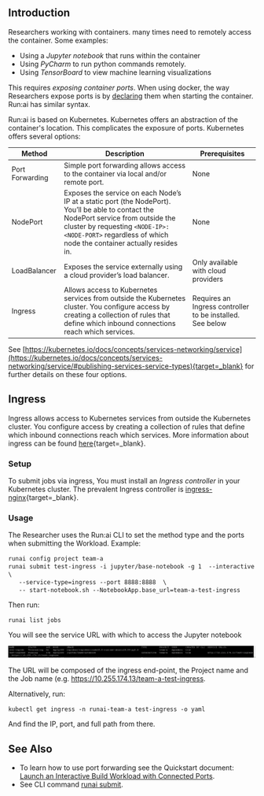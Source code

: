 ## Introduction

Researchers working with containers. many times need to remotely access the container. Some examples:

*   Using a _Jupyter_ _notebook_ that runs within the container
*   Using _PyCharm_ to run python commands remotely.
*   Using _TensorBoard_ to view machine learning visualizations

This requires _exposing container ports_. When using docker, the way Researchers expose ports is by <a href="https://docs.docker.com/engine/reference/commandline/run/" target="_self">declaring</a> them when starting the container. Run:ai has similar syntax.

Run:ai is based on Kubernetes. Kubernetes offers an abstraction of the container's location. This complicates the exposure of ports. Kubernetes offers several options:

| Method | Description | Prerequisites |
|--------|-------------|---------------|
| Port Forwarding | Simple port forwarding allows access to the container via local and/or remote port. | None |
| NodePort | Exposes the service on each Node’s IP at a static port (the NodePort). You’ll be able to contact the NodePort service from outside the cluster by requesting `<NODE-IP>:<NODE-PORT>` regardless of which node the container actually resides in. | None |  
| LoadBalancer | Exposes the service externally using a cloud provider’s load balancer. | Only available with cloud providers | 
| Ingress |  Allows access to Kubernetes services from outside the Kubernetes cluster. You configure access by creating a collection of rules that define which inbound connections reach which services. | Requires an Ingress controller to be installed. See below | 

See [https://kubernetes.io/docs/concepts/services-networking/service](https://kubernetes.io/docs/concepts/services-networking/service/#publishing-services-service-types){target=_blank} for further details on these four options.


## Ingress

Ingress allows access to Kubernetes services from outside the Kubernetes cluster. You configure access by creating a collection of rules that define which inbound connections reach which services. More information about ingress can be found [here](https://kubernetes.io/docs/concepts/services-networking/ingress/){target=_blank}.

### Setup

To submit jobs via ingress, You must install an _Ingress controller_ in your Kubernetes cluster. The prevalent Ingress controller is [ingress-nginx](https://kubernetes.github.io/ingress-nginx/deploy/){target=_blank}. 


### Usage

The Researcher uses the Run:ai CLI to set the method type and the ports when submitting the Workload. Example:

```
runai config project team-a
runai submit test-ingress -i jupyter/base-notebook -g 1  --interactive \ 
   --service-type=ingress --port 8888:8888  \
   -- start-notebook.sh --NotebookApp.base_url=team-a-test-ingress
```

Then run:

```
runai list jobs
```

You will see the service URL with which to access the Jupyter notebook

![mceclip0.png](img/mceclip0.png)

The URL will be composed of the ingress end-point, the Project name and the Job name (e.g. <a href="https://10.255.174.13/team-a-test-ingress" target="_self">https://10.255.174.13/team-a-test-ingress</a>.

Alternatively, run:

```
kubectl get ingress -n runai-team-a test-ingress -o yaml
```

And find the IP, port, and full path from there. 

## See Also

* To learn how to use port forwarding see the Quickstart document:  [Launch an Interactive Build Workload with Connected Ports](../../../Researcher/Walkthroughs/walkthrough-build-ports.md).
* See CLI command [runai submit](../../../Researcher/cli-reference/runai-submit.md).
